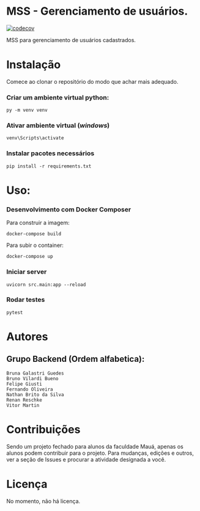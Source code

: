 # MSS - Gerenciamento de usuários.
[![codecov](https://codecov.io/gh/Maua-Dev/mss_gerenciamento_usuarios/branch/main/graph/badge.svg?token=SZ815UNBXK)](https://codecov.io/gh/Maua-Dev/mss_gerenciamento_usuarios)


MSS para gerenciamento de usuários cadastrados.

# Instalação

Comece ao clonar o repositório do modo que achar mais adequado.

### Criar um ambiente virtual python:
    py -m venv venv

### Ativar ambiente virtual (*windows*)
    venv\Scripts\activate

### Instalar pacotes necessários
    pip install -r requirements.txt

# Uso:

### Desenvolvimento com Docker Composer

Para construir a imagem:

    docker-compose build

Para subir o container:

    docker-compose up

### Iniciar server
    uvicorn src.main:app --reload

### Rodar testes
    pytest

# Autores
## Grupo Backend (Ordem alfabetica):
    Bruna Galastri Guedes
    Bruno Vilardi Bueno
    Felipe Giusti
    Fernando Oliveira
    Nathan Brito da Silva
    Renan Reschke
    Vitor Martin

# Contribuições
Sendo um projeto fechado para alunos da faculdade Mauá, apenas os alunos podem contribuir para o projeto. 
Para mudanças, edições e outros, ver a seção de Issues e procurar a atividade designada a você.

# Licença
No momento, não há licença. 

